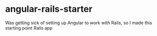 angular-rails-starter
=====================

Was getting sick of setting up Angular to work with Rails, so I made this starting point Rails app
